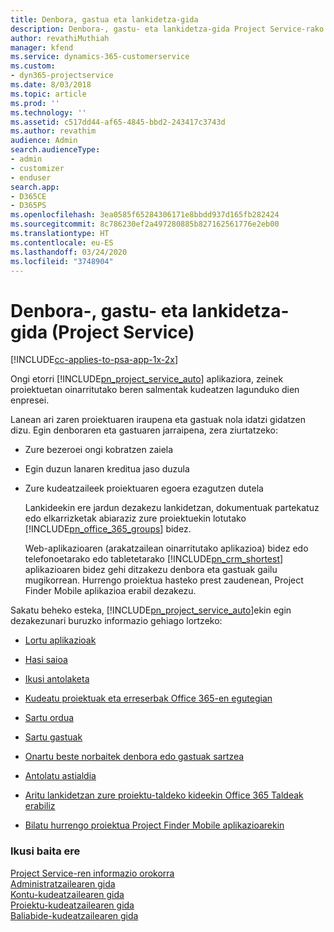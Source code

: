 ```yaml
---
title: Denbora, gastua eta lankidetza-gida
description: Denbora-, gastu- eta lankidetza-gida Project Service-rako
author: revathiMuthiah
manager: kfend
ms.service: dynamics-365-customerservice
ms.custom:
- dyn365-projectservice
ms.date: 8/03/2018
ms.topic: article
ms.prod: ''
ms.technology: ''
ms.assetid: c517dd44-af65-4845-bbd2-243417c3743d
ms.author: revathim
audience: Admin
search.audienceType:
- admin
- customizer
- enduser
search.app:
- D365CE
- D365PS
ms.openlocfilehash: 3ea0585f65284306171e8bbdd937d165fb282424
ms.sourcegitcommit: 8c786230ef2a497280885b827162561776e2eb00
ms.translationtype: HT
ms.contentlocale: eu-ES
ms.lasthandoff: 03/24/2020
ms.locfileid: "3748904"
---
```

# <a name="time-expense-and-collaboration-guide-project-service"></a>Denbora-, gastu- eta lankidetza-gida (Project Service)

[!INCLUDE[cc-applies-to-psa-app-1x-2x](../includes/cc-applies-to-psa-app-1x-2x.md)]

Ongi etorri [!INCLUDE[pn_project_service_auto](../includes/pn-project-service-auto.md)] aplikaziora, zeinek proiektuetan oinarritutako beren salmentak kudeatzen lagunduko dien enpresei. 
  
 Lanean ari zaren proiektuaren iraupena eta gastuak nola idatzi gidatzen dizu. Egin denboraren eta gastuaren jarraipena, zera ziurtatzeko:  
  
- Zure bezeroei ongi kobratzen zaiela  
  
- Egin duzun lanaren kreditua jaso duzula  
  
- Zure kudeatzaileek proiektuaren egoera ezagutzen dutela  
  
  Lankideekin ere jardun dezakezu lankidetzan, dokumentuak partekatuz edo elkarrizketak abiaraziz zure proiektuekin lotutako [!INCLUDE[pn_office_365_groups](../includes/pn-office-365-groups.md)] bidez.  
  
  Web-aplikazioaren (arakatzailean oinarritutako aplikazioa) bidez edo telefonoetarako edo tabletetarako [!INCLUDE[pn_crm_shortest](../includes/pn-crm-shortest.md)] aplikazioaren bidez gehi ditzakezu denbora eta gastuak gailu mugikorrean. Hurrengo proiektua hasteko prest zaudenean, Project Finder Mobile aplikazioa erabil dezakezu.  
  
Sakatu beheko esteka, [!INCLUDE[pn_project_service_auto](../includes/pn-project-service-auto.md)]ekin egin dezakezunari buruzko informazio gehiago lortzeko:  
  
-   [Lortu aplikazioak](../project-service/get-apps.md)  
  
-   [Hasi saioa](../project-service/sign-in.md)  
  
-   [Ikusi antolaketa](../project-service/view-schedule.md)  
  
-   [Kudeatu proiektuak eta erreserbak Office 365-en egutegian](../project-service/manage-project-bookings-office-365-calendar.md)  
  
-   [Sartu ordua](../project-service/enter-time.md)  
  
-   [Sartu gastuak](../project-service/enter-expenses.md)  
  
-   [Onartu beste norbaitek denbora edo gastuak sartzea](../project-service/allow-someone-else-enter-time-entry-expense.md)  
  
-   [Antolatu astialdia ](../project-service/schedule-time-off.md)  
  
-   [Aritu lankidetzan zure proiektu-taldeko kideekin Office 365 Taldeak erabiliz](../project-service/collaborate-project-team-members-office-365-groups.md)  
  
-   [Bilatu hurrengo proiektua Project Finder Mobile aplikazioarekin](../project-service/find-next-project-finder-mobile-app.md)  
  
### <a name="see-also"></a>Ikusi baita ere  
 [Project Service-ren informazio orokorra](../project-service/overview.md)   
 [Administratzailearen gida](../project-service/admin-guide.md)   
 [Kontu-kudeatzailearen gida](../project-service/account-manager-guide.md)   
 [Proiektu-kudeatzailearen gida](../project-service/project-manager-guide.md)   
 [Baliabide-kudeatzailearen gida](../project-service/resource-manager-guide.md)   
